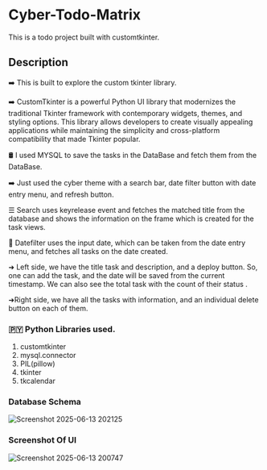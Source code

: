 # Cyber-Todo-Matrix
This is a todo project built with customtkinter.


## Description
➡️ This is built to explore the custom tkinter library.

➡️ CustomTkinter is a powerful Python UI library that modernizes the traditional Tkinter framework with contemporary widgets, themes, and styling options. This library allows developers to create visually appealing applications while maintaining the simplicity and cross-platform compatibility that made Tkinter popular.

🛢️ I used MYSQL to save the tasks in the DataBase and fetch them from the DataBase.

➡️ Just used the cyber theme with a search bar, date filter button with date entry menu, and refresh button.

☰ Search uses keyrelease event and fetches the matched title from the database and shows the information on the frame which is created for the task views.

📅 Datefilter uses the input date, which can be taken from the date entry menu, and fetches all tasks on the date created.

➜ Left side, we have the title task and description, and a deploy button. So, one can add the task, and the date will be saved from the current timestamp. We can also see the total task with the count of their status
.

➜Right side, we have all the tasks with information, and an individual delete button on each of them.
### 🇵🇾 Python Libraries used.
<ol>
<li>customtkinter</li>
  <li>mysql.connector</li>
  <li>PIL(pillow)</li>
  <li>tkinter</li>
  <li>tkcalendar</li>
</ol>

### Database Schema


![Screenshot 2025-06-13 202125](https://github.com/user-attachments/assets/e1d94497-5399-4595-af78-02e6303629b9)

### Screenshot Of UI

![Screenshot 2025-06-13 200747](https://github.com/user-attachments/assets/291c0a21-3ba0-4566-9317-522bd47e78a6)



